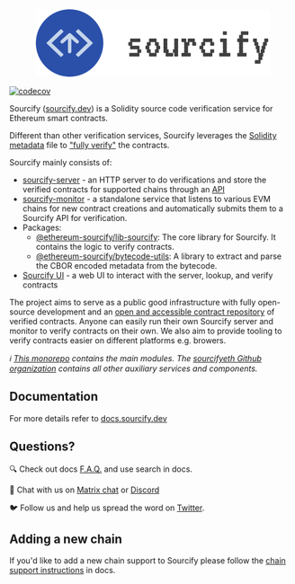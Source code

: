 &nbsp;

<p align="center">
  &nbsp;
  <a href="https://sourcify.dev"><img src="https://raw.githubusercontent.com/sourcifyeth/assets/master/logo-assets-svg/logoText.svg" alt="sourcify logo" role="presentation"></a>
</p>

[![codecov](https://codecov.io/gh/ethereum/sourcify/branch/staging/graph/badge.svg?token=eN6XDAwWfV)](https://codecov.io/gh/ethereum/sourcify)

Sourcify ([sourcify.dev](https://sourcify.dev)) is a Solidity source code verification service for Ethereum smart contracts.

Different than other verification services, Sourcify leverages the [Solidity metadata](https://docs.sourcify.dev/docs/metadata/) file to ["fully verify"](https://docs.sourcify.dev/docs/full-vs-partial-match/) the contracts.

Sourcify mainly consists of:

- [sourcify-server](/services/server) - an HTTP server to do verifications and store the verified contracts for supported chains through an [API](https://docs.sourcify.dev/docs/api/)
- [sourcify-monitor](/services/monitor) - a standalone service that listens to various EVM chains for new contract creations and automatically submits them to a Sourcify API for verification.
- Packages:
  - [@ethereum-sourcify/lib-sourcify](/packages/lib-sourcify/): The core library for Sourcify. It contains the logic to verify contracts.
  - [@ethereum-sourcify/bytecode-utils](/packages/bytecode-utils/): A library to extract and parse the CBOR encoded metadata from the bytecode.
- [Sourcify UI](https://github.com/sourcifyeth/ui) - a web UI to interact with the server, lookup, and verify contracts

The project aims to serve as a public good infrastructure with fully open-source development and an [open and accessible contract repository](https://docs.sourcify.dev/docs/repository/) of verified contracts. Anyone can easily run their own Sourcify server and monitor to verify contracts on their own. We also aim to provide tooling to verify contracts easier on different platforms e.g. browers.

_ℹ️ [This monorepo](https://github.com/ethereum/sourcify) contains the main modules. The [sourcifyeth Github organization](https://github.com/sourcifyeth) contains all other auxiliary services and components._

## Documentation

For more details refer to [docs.sourcify.dev](https://docs.sourcify.dev/docs/intro/)

## Questions?

🔍 Check out docs [F.A.Q.](https://docs.sourcify.dev/docs/faq/) and use search in docs.

💬 Chat with us on [Matrix chat](https://matrix.to/#/#ethereum_source-verify:gitter.im) or [Discord](https://discord.gg/6aqd9cfZ9s)

🐦 Follow us and help us spread the word on [Twitter](https://twitter.com/SourcifyEth).

## Adding a new chain

If you'd like to add a new chain support to Sourcify please follow the [chain support instructions](https://docs.sourcify.dev/docs/chain-support/) in docs.
